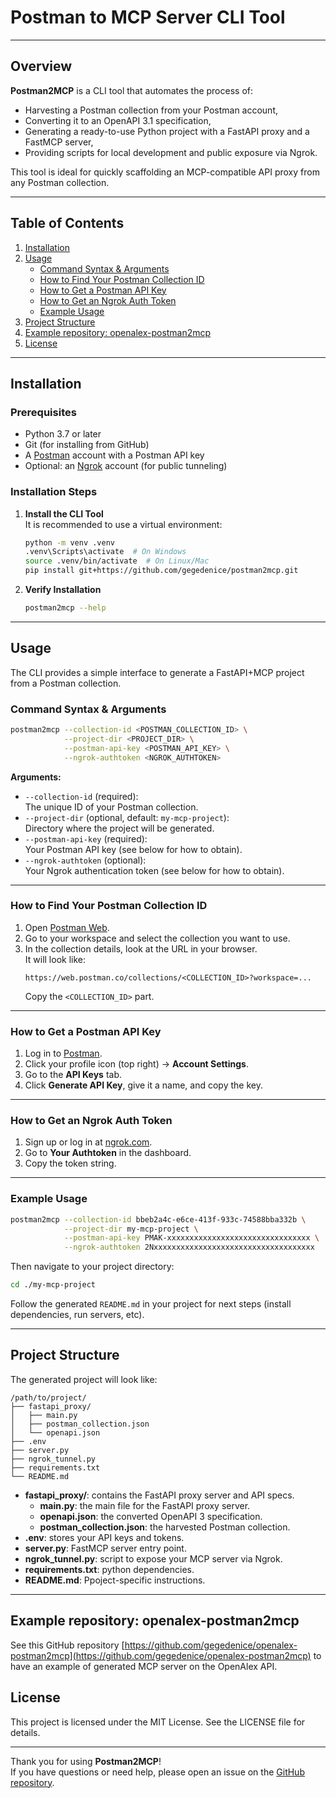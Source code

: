 # Postman to MCP Server CLI Tool

---

## Overview

**Postman2MCP** is a CLI tool that automates the process of:
- Harvesting a Postman collection from your Postman account,
- Converting it to an OpenAPI 3.1 specification,
- Generating a ready-to-use Python project with a FastAPI proxy and a FastMCP server,
- Providing scripts for local development and public exposure via Ngrok.

This tool is ideal for quickly scaffolding an MCP-compatible API proxy from any Postman collection.

---

## Table of Contents

1. [Installation](#installation)
2. [Usage](#usage)
    - [Command Syntax & Arguments](#command-syntax--arguments)
    - [How to Find Your Postman Collection ID](#how-to-find-your-postman-collection-id)
    - [How to Get a Postman API Key](#how-to-get-a-postman-api-key)
    - [How to Get an Ngrok Auth Token](#how-to-get-an-ngrok-auth-token)
    - [Example Usage](#example-usage)
3. [Project Structure](#project-structure)
4. [Example repository: openalex-postman2mcp](#example-repository)
5. [License](#license)

---

## Installation

### Prerequisites

- Python 3.7 or later
- Git (for installing from GitHub)
- A [Postman](https://www.postman.com/) account with a Postman API key
- Optional: an [Ngrok](https://ngrok.com/) account (for public tunneling)

### Installation Steps

1. **Install the CLI Tool**  
   It is recommended to use a virtual environment:
   ```sh
   python -m venv .venv
   .venv\Scripts\activate  # On Windows
   source .venv/bin/activate  # On Linux/Mac
   pip install git+https://github.com/gegedenice/postman2mcp.git
   ```

2. **Verify Installation**
   ```sh
   postman2mcp --help
   ```

---

## Usage

The CLI provides a simple interface to generate a FastAPI+MCP project from a Postman collection.

### Command Syntax & Arguments

```sh
postman2mcp --collection-id <POSTMAN_COLLECTION_ID> \
            --project-dir <PROJECT_DIR> \
            --postman-api-key <POSTMAN_API_KEY> \
            --ngrok-authtoken <NGROK_AUTHTOKEN>
```

**Arguments:**

- `--collection-id` (required):  
  The unique ID of your Postman collection.  
- `--project-dir` (optional, default: `my-mcp-project`):  
  Directory where the project will be generated.
- `--postman-api-key` (required):  
  Your Postman API key (see below for how to obtain).
- `--ngrok-authtoken` (optional):  
  Your Ngrok authentication token (see below for how to obtain).

---

### How to Find Your Postman Collection ID

1. Open [Postman Web](https://web.postman.co/).
2. Go to your workspace and select the collection you want to use.
3. In the collection details, look at the URL in your browser.  
   It will look like:  
   ```
   https://web.postman.co/collections/<COLLECTION_ID>?workspace=...
   ```
   Copy the `<COLLECTION_ID>` part.

---

### How to Get a Postman API Key

1. Log in to [Postman](https://web.postman.co/).
2. Click your profile icon (top right) → **Account Settings**.
3. Go to the **API Keys** tab.
4. Click **Generate API Key**, give it a name, and copy the key.

---

### How to Get an Ngrok Auth Token

1. Sign up or log in at [ngrok.com](https://dashboard.ngrok.com/).
2. Go to **Your Authtoken** in the dashboard.
3. Copy the token string.

---

### Example Usage

```sh
postman2mcp --collection-id bbeb2a4c-e6ce-413f-933c-74588bba332b \
            --project-dir my-mcp-project \
            --postman-api-key PMAK-xxxxxxxxxxxxxxxxxxxxxxxxxxxxxxxx \
            --ngrok-authtoken 2Nxxxxxxxxxxxxxxxxxxxxxxxxxxxxxxxxxxxx
```

Then navigate to your project directory:

```sh
cd ./my-mcp-project
```

Follow the generated `README.md` in your project for next steps (install dependencies, run servers, etc).

---

## Project Structure

The generated project will look like:

```
/path/to/project/
├── fastapi_proxy/
│   ├── main.py
│   ├── postman_collection.json
│   └── openapi.json
├── .env
├── server.py
├── ngrok_tunnel.py
├── requirements.txt
└── README.md
```

- **fastapi_proxy/**: contains the FastAPI proxy server and API specs.
  - **main.py**: the main file for the FastAPI proxy server.
  - **openapi.json**: the converted OpenAPI 3 specification.
  - **postman_collection.json**: the harvested Postman collection.
- **.env**: stores your API keys and tokens.
- **server.py**: FastMCP server entry point.
- **ngrok_tunnel.py**: script to expose your MCP server via Ngrok.
- **requirements.txt**: python dependencies.
- **README.md**: Ppoject-specific instructions.

---

## Example repository: openalex-postman2mcp

See this GitHub repository [https://github.com/gegedenice/openalex-postman2mcp](https://github.com/gegedenice/openalex-postman2mcp) to have an example of generated MCP server on the OpenAlex API.

## License

This project is licensed under the MIT License. See the LICENSE file for details.

---

Thank you for using **Postman2MCP**!  
If you have questions or need help, please open an issue on the [GitHub repository](https://github.com/gegedenice/postman2mcp).